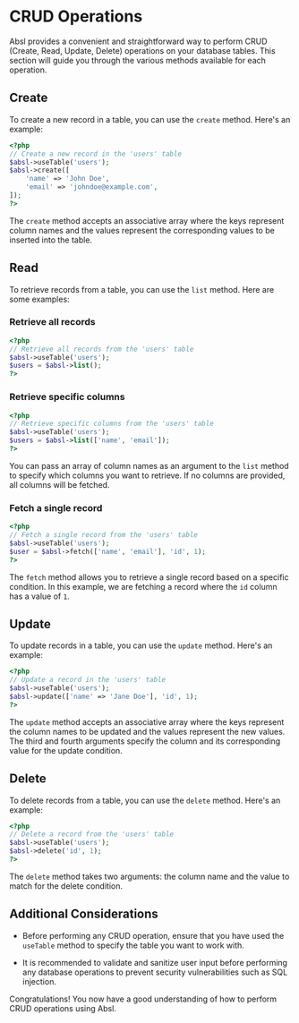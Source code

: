 # CRUD Operations

Absl provides a convenient and straightforward way to perform CRUD (Create, Read, Update, Delete) operations on your database tables. This section will guide you through the various methods available for each operation.

## Create

To create a new record in a table, you can use the `create` method. Here's an example:

```php
<?php
// Create a new record in the 'users' table
$absl->useTable('users');
$absl->create([
    'name' => 'John Doe',
    'email' => 'johndoe@example.com',
]);
?>
```

The `create` method accepts an associative array where the keys represent column names and the values represent the corresponding values to be inserted into the table.

## Read

To retrieve records from a table, you can use the `list` method. Here are some examples:

### Retrieve all records

```php
<?php
// Retrieve all records from the 'users' table
$absl->useTable('users');
$users = $absl->list();
?>
```

### Retrieve specific columns

```php
<?php
// Retrieve specific columns from the 'users' table
$absl->useTable('users');
$users = $absl->list(['name', 'email']);
?>
```

You can pass an array of column names as an argument to the `list` method to specify which columns you want to retrieve. If no columns are provided, all columns will be fetched.

### Fetch a single record

```php
<?php
// Fetch a single record from the 'users' table
$absl->useTable('users');
$user = $absl->fetch(['name', 'email'], 'id', 1);
?>
```

The `fetch` method allows you to retrieve a single record based on a specific condition. In this example, we are fetching a record where the `id` column has a value of `1`.

## Update

To update records in a table, you can use the `update` method. Here's an example:

```php
<?php
// Update a record in the 'users' table
$absl->useTable('users');
$absl->update(['name' => 'Jane Doe'], 'id', 1);
?>
```

The `update` method accepts an associative array where the keys represent the column names to be updated and the values represent the new values. The third and fourth arguments specify the column and its corresponding value for the update condition.

## Delete

To delete records from a table, you can use the `delete` method. Here's an example:

```php
<?php
// Delete a record from the 'users' table
$absl->useTable('users');
$absl->delete('id', 1);
?>
```

The `delete` method takes two arguments: the column name and the value to match for the delete condition.

## Additional Considerations

- Before performing any CRUD operation, ensure that you have used the `useTable` method to specify the table you want to work with.

- It is recommended to validate and sanitize user input before performing any database operations to prevent security vulnerabilities such as SQL injection.

Congratulations! You now have a good understanding of how to perform CRUD operations using Absl.